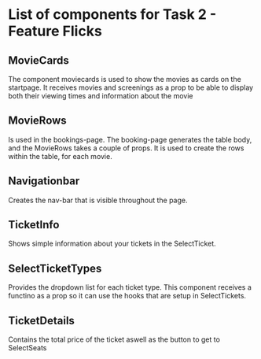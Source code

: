# List of components for Task 2 - Feature Flicks

## MovieCards
The component moviecards is used to show the movies as cards on the startpage.
It receives movies and screenings as a prop to be able to display both their viewing times and information about the movie

## MovieRows
Is used in the bookings-page. The booking-page generates the table body, and the MovieRows takes a couple of props.
It is used to create the rows within the table, for each movie.

## Navigationbar
Creates the nav-bar that is visible throughout the page.


## TicketInfo
Shows simple information about your tickets in the SelectTicket.

## SelectTicketTypes 
Provides the dropdown list for each ticket type. This component receives a functino as a prop so it can use the hooks that are setup in SelectTickets.

## TicketDetails
Contains the total price of the ticket aswell as the button to get to SelectSeats
